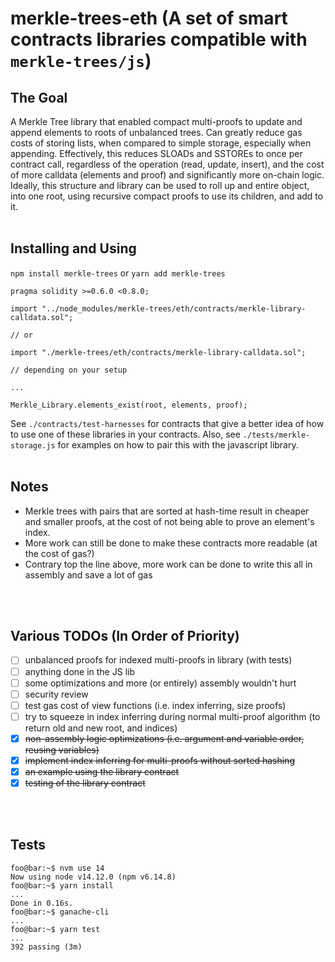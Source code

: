 # merkle-trees-eth (A set of smart contracts libraries compatible with `merkle-trees/js`)

## The Goal ##

A Merkle Tree library that enabled compact multi-proofs to update and append elements to roots of unbalanced trees. Can greatly reduce gas costs of storing lists, when compared to simple storage, especially when appending.
Effectively, this reduces SLOADs and SSTOREs to once per contract call, regardless of the operation (read, update, insert), and the cost of more calldata (elements and proof) and significantly more on-chain logic.
Ideally, this structure and library can be used to roll up and entire object, into one root, using recursive compact proofs to use its children, and add to it.
<br>
<br>

## Installing and Using ##

`npm install merkle-trees` or `yarn add merkle-trees`

```solidity
pragma solidity >=0.6.0 <0.8.0;

import "../node_modules/merkle-trees/eth/contracts/merkle-library-calldata.sol";

// or

import "./merkle-trees/eth/contracts/merkle-library-calldata.sol";

// depending on your setup

...

Merkle_Library.elements_exist(root, elements, proof);
```

See `./contracts/test-harnesses` for contracts that give a better idea of how to use one of these libraries in your contracts. Also, see `./tests/merkle-storage.js` for examples on how to pair this with the javascript library.
<br>
<br>

## Notes ##

- Merkle trees with pairs that are sorted at hash-time result in cheaper and smaller proofs, at the cost of not being able to prove an element's index.
- More work can still be done to make these contracts more readable (at the cost of gas?)
- Contrary top the line above, more work can be done to write this all in assembly and save a lot of gas
<br>
<br>

## Various TODOs (In Order of Priority) ##

- [ ] unbalanced proofs for indexed multi-proofs in library (with tests)
- [ ] anything done in the JS lib
- [ ] some optimizations and more (or entirely) assembly wouldn't hurt
- [ ] security review
- [ ] test gas cost of view functions (i.e. index inferring, size proofs)
- [ ] try to squeeze in index inferring during normal multi-proof algorithm (to return old and new root, and indices)
- [X] ~~non-assembly logic optimizations (i.e. argument and variable order, reusing variables)~~
- [X] ~~implement index inferring for multi-proofs without sorted hashing~~
- [X] ~~an example using the library contract~~
- [X] ~~testing of the library contract~~
<br>
<br>

## Tests ##

```console
foo@bar:~$ nvm use 14
Now using node v14.12.0 (npm v6.14.8)
foo@bar:~$ yarn install
...
Done in 0.16s.
foo@bar:~$ ganache-cli
...
foo@bar:~$ yarn test
...
392 passing (3m)
```

